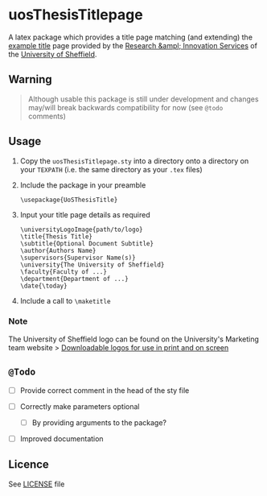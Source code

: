 # uosThesisTitlepage

A latex package which provides a title page matching (and extending) the [example title](https://www.sheffield.ac.uk/polopoly_fs/1.463911!/file/Sample_thesis_title_page.pdf) page provided by the [Research &ampl; Innovation Services](https://www.sheffield.ac.uk/ris) of the [University of Sheffield](https://www.sheffield.ac.uk/).

## Warning 

> Although usable this package is still under development and changes may/will break backwards compatibility for now (see `@todo` comments)

## Usage

1. Copy the `uosThesisTitlepage.sty` into a directory onto a directory on your `TEXPATH` (i.e. the same directory as your `.tex` files)

2. Include the package in your preamble
    ```
    \usepackage{UoSThesisTitle}
    ```

3. Input your title page details as required
    ```
    \universityLogoImage{path/to/logo}
    \title{Thesis Title}
    \subtitle{Optional Document Subtitle}
    \author{Authors Name}
    \supervisors{Supervisor Name(s)}
    \university{The University of Sheffield}
    \faculty{Faculty of ...}
    \department{Department of ...}
    \date{\today}
    ```

4. Include a call to `\maketitle`

### Note

The University of Sheffield logo can be found on the University's Marketing team website > [Downloadable logos for use in print and on screen](https://www.sheffield.ac.uk/marketing/help-yourself/visual-identity/downloads/logos)

## `@Todo`

+ [ ] Provide correct comment in the head of the sty file
+ [ ] Correctly make parameters optional
    + [ ] By providing arguments to the package?
+ [ ] Improved documentation


## Licence

See [LICENSE](LICENSE) file
